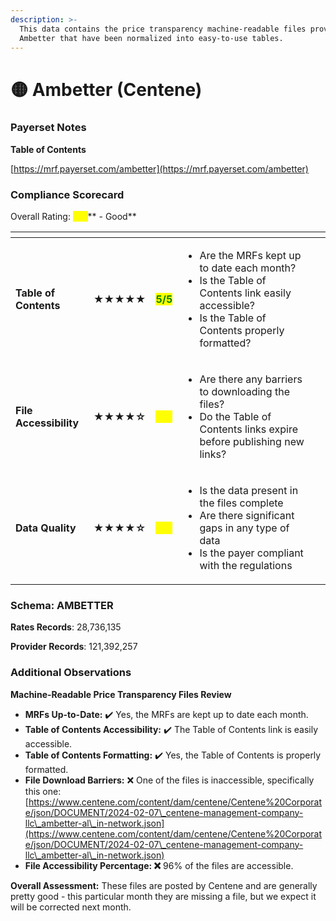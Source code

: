 ```yaml
---
description: >-
  This data contains the price transparency machine-readable files provided by
  Ambetter that have been normalized into easy-to-use tables.
---
```


# 🟡 Ambetter (Centene)

### Payerset Notes

**Table of Contents**

[https://mrf.payerset.com/ambetter](https://mrf.payerset.com/ambetter)

### Compliance Scorecard

Overall Rating: <mark style="color:yellow;">**4/5**</mark>** - Good**

<table data-view="cards"><thead><tr><th></th><th></th><th></th><th></th><th data-hidden data-card-cover data-type="files"></th></tr></thead><tbody><tr><td><strong>Table of Contents</strong></td><td><strong>★★★★★</strong></td><td><mark style="color:green;"><strong>5/5</strong></mark></td><td><ul><li>Are the MRFs kept up to date each month? </li><li>Is the Table of Contents link easily accessible?</li><li>Is the Table of Contents properly formatted?</li></ul></td><td></td></tr><tr><td><strong>File Accessibility</strong></td><td><strong>★★★★☆</strong></td><td><mark style="color:yellow;"><strong>4/5</strong></mark></td><td><ul><li>Are there any barriers to downloading the files?</li><li>Do the Table of Contents links expire before publishing new links?</li></ul></td><td></td></tr><tr><td><strong>Data Quality</strong></td><td><strong>★★★★☆</strong></td><td><mark style="color:yellow;"><strong>4/5</strong></mark></td><td><ul><li>Is the data present in the files complete</li><li>Are there significant gaps in any type of data</li><li>Is the payer compliant with the regulations</li></ul></td><td></td></tr></tbody></table>

### Schema: AMBETTER

**Rates Records**: 28,736,135

**Provider Records**: 121,392,257

### Additional Observations

**Machine-Readable Price Transparency Files Review**

* **MRFs Up-to-Date:** ✔️ Yes, the MRFs are kept up to date each month.
* **Table of Contents Accessibility:** ✔️ The Table of Contents link is easily accessible.
* **Table of Contents Formatting:** ✔️ Yes, the Table of Contents is properly formatted.
* **File Download Barriers:** ❌ One of the files is inaccessible, specifically this one: [https://www.centene.com/content/dam/centene/Centene%20Corporate/json/DOCUMENT/2024-02-07\_centene-management-company-llc\_ambetter-al\_in-network.json](https://www.centene.com/content/dam/centene/Centene%20Corporate/json/DOCUMENT/2024-02-07\_centene-management-company-llc\_ambetter-al\_in-network.json)
* **File Accessibility Percentage: ❌** 96% of the files are accessible.

**Overall Assessment:** These files are posted by Centene and are generally pretty good - this particular month they are missing a file, but we expect it will be corrected next month.
